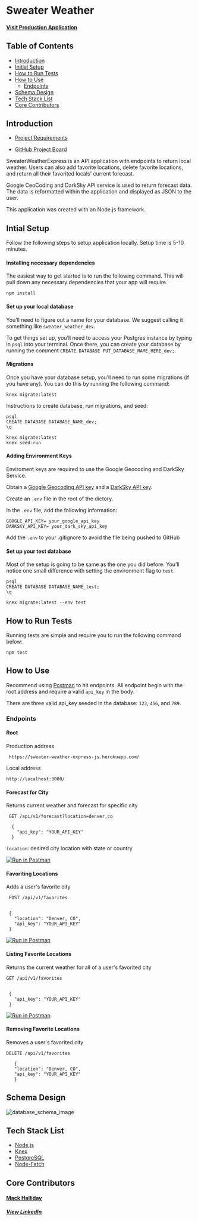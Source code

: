 

# Sweater Weather

#### [Visit Production Application](https://sweater-weather-express-js.herokuapp.com/)

## Table of Contents 
 *  [Introduction](https://github.com/MackHalliday/sweater_weather_express#introduction)
 *  [Initial Setup](https://github.com/MackHalliday/sweater_weather_express#intial-setup)
 *  [How to Run Tests](https://github.com/MackHalliday/sweater_weather_express#how-to-run-tests)
 *  [How to Use](https://github.com/MackHalliday/sweater_weather_express#how-to-use)
    * [Endpoints](https://github.com/MackHalliday/sweater_weather_express/blob/master/README.md#endpoints)
 *  [Schema Design](https://github.com/MackHalliday/sweater_weather_express#schema-design)
 *  [Tech Stack List](https://github.com/MackHalliday/sweater_weather_express#tech-stack-list)
 *  [Core Contributors](https://github.com/MackHalliday/sweater_weather_express#core-contributors)

## Introduction

* [Project Requirements](https://backend.turing.io/module4/projects/express_sweater_weather/express_sweater_weather_spec)

* [GitHub Project Board](https://github.com/MackHalliday/sweater_weather_express/projects/2)

 SweaterWeatherExpress is an API application with endpoints to return local weather. Users can also add favorite locations, delete favorite locations, and return all their favorited locals' current forecast. 
 
 Google CeoCoding and DarkSky API service is used to return forecast data. The data is reformatted within the application and displayed as JSON to the user. 
 
 This application was created with an Node.js framework.
 
 ## Intial Setup 
 
 Follow the following steps to setup application locally. Setup time is 5-10 minutes. 
 
#### Installing necessary dependencies
The easiest way to get started is to run the following command. This will pull down any necessary dependencies that your app will require. 

`npm install`

#### Set up your local database
You’ll need to figure out a name for your database. We suggest calling it something like `sweater_weather_dev`.  

To get things set up, you’ll need to access your Postgres instance by typing in `psql` into your terminal. Once there, you can create your database by running the comment `CREATE DATABASE PUT_DATABASE_NAME_HERE_dev;`. 

#### Migrations
Once you have your database setup, you’ll need to run some migrations (if you have any). You can do this by running the following command: 

`knex migrate:latest`


Instructions to create database, run migrations, and seed: 
```
psql
CREATE DATABASE DATABASE_NAME_dev;
\q

knex migrate:latest
knex seed:run
```

#### Adding Environment Keys 
Enviroment keys are required to use the Google Geocoding and DarkSky Service. 

Obtain a [Google Geocoding API key](https://developers.google.com/maps/documentation/geocoding/start?utm_source=google&utm_medium=cpc&utm_campaign=FY18-Q2-global-demandgen-paidsearchonnetworkhouseads-cs-maps_contactsal_saf&utm_content=text-ad-none-none-DEV_c-CRE_315916118159-ADGP_Hybrid+%7C+AW+SEM+%7C+SKWS+~+Geocoding+API-KWID_43700039136946654-kwd-301485308042-userloc_9028770&utm_term=KW_%2Bgeocoding%20%2Bapi-ST_%2Bgeocoding+%2Bapi&gclid=Cj0KCQiAq97uBRCwARIsADTziyYRYcevs702ys1D_nUMrl6BxYXsNg6tsyFyC2a-xt2DtQcciq24R3UaAl-qEALw_wcB) and a [DarkSky API key](https://darksky.net/dev/docs). 

Create an `.env` file in the root of the dictory. 

In the `.env` file, add the following information: 
 
``` 
GOOGLE_API_KEY= your_google_api_key
DARKSKY_API_KEY= your_dark_sky_api_key
```

Add the `.env` to your .gitignore to avoid the file being pushed to GitHub

#### Set up your test database
Most of the setup is going to be same as the one you did before. You’ll notice one small difference with setting the environment flag to `test`.  

```
psql
CREATE DATABASE DATABASE_NAME_test;
\q

knex migrate:latest --env test
```
 
 ## How to Run Tests
 
 Running tests are simple and require you to run the following command below: 

`npm test`
 
 ## How to Use

 Recommend using [Postman](https://www.getpostman.com/) to hit endpoints. All endpoint begin with the root address and require a valid `api_key` in the body. 
 
 There are three valid api_key seeded in the database: `123`, `456`, and `789`. 
 
 ### Endpoints
 
 #### Root 
 
Production address

``` https://sweater-weather-express-js.herokuapp.com/```

Local address 

``` http://localhost:3000/ ```

#### Forecast for City
Returns current weather and forecast for specific city

``` GET /api/v1/forecast?location=denver,co```

 ``` body:
   {
     "api_key": "YOUR_API_KEY"
   }
```

```location```: desired city location with state or country

[![Run in Postman](https://run.pstmn.io/button.svg)](https://app.getpostman.com/run-collection/853b5a98c9f7f92aeee4)

#### Favoriting Locations

  Adds a user's favorite city

  ``` POST /api/v1/favorites```
  ``` body:

   {
     "location": "Denver, CO",
     "api_key": "YOUR_API_KEY"
   }
```
[![Run in Postman](https://run.pstmn.io/button.svg)](https://app.getpostman.com/run-collection/d05aaeb8653ee40e1f55)

#### Listing Favorite Locations

Returns the current weather for all of a user's favorited city

  ```GET /api/v1/favorites```
  
  ``` body:

   {
     "api_key": "YOUR_API_KEY"
   } 
   ```
 
[![Run in Postman](https://run.pstmn.io/button.svg)](https://app.getpostman.com/run-collection/b5e72a298193247627e1)

#### Removing Favorite Locations

 Removes a user's favorited city
  
  ```DELETE /api/v1/favorites```
  
  ``` body 
     {
     "location": "Denver, CO",
     "api_key": "YOUR_API_KEY"
     }
  ```
  
 
 ## Schema Design 
 ![database_schema_image](https://user-images.githubusercontent.com/16658577/69433820-98502280-0cf9-11ea-8d6a-9305d65621d8.png)
 
 ## Tech Stack List
   *  [Node.js](https://nodejs.org/en/) 
   *  [Knex](http://knexjs.org/)
   *  [PostgreSQL](https://www.postgresql.org/)
   *  [Node-Fetch](https://www.npmjs.com/package/node-fetch)
   
  ## Core Contributors
  
  #### [Mack Halliday](https://github.com/MackHalliday)
  ##### [View LinkedIn](https://www.linkedin.com/in/mackhalliday/)
  
  
